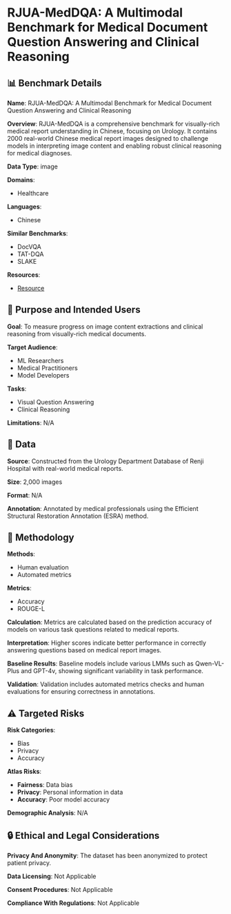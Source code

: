 # RJUA-MedDQA: A Multimodal Benchmark for Medical Document Question Answering and Clinical Reasoning

## 📊 Benchmark Details

**Name**: RJUA-MedDQA: A Multimodal Benchmark for Medical Document Question Answering and Clinical Reasoning

**Overview**: RJUA-MedDQA is a comprehensive benchmark for visually-rich medical report understanding in Chinese, focusing on Urology. It contains 2000 real-world Chinese medical report images designed to challenge models in interpreting image content and enabling robust clinical reasoning for medical diagnoses.

**Data Type**: image

**Domains**:
- Healthcare

**Languages**:
- Chinese

**Similar Benchmarks**:
- DocVQA
- TAT-DQA
- SLAKE

**Resources**:
- [Resource](N/A)

## 🎯 Purpose and Intended Users

**Goal**: To measure progress on image content extractions and clinical reasoning from visually-rich medical documents.

**Target Audience**:
- ML Researchers
- Medical Practitioners
- Model Developers

**Tasks**:
- Visual Question Answering
- Clinical Reasoning

**Limitations**: N/A

## 💾 Data

**Source**: Constructed from the Urology Department Database of Renji Hospital with real-world medical reports.

**Size**: 2,000 images

**Format**: N/A

**Annotation**: Annotated by medical professionals using the Efficient Structural Restoration Annotation (ESRA) method.

## 🔬 Methodology

**Methods**:
- Human evaluation
- Automated metrics

**Metrics**:
- Accuracy
- ROUGE-L

**Calculation**: Metrics are calculated based on the prediction accuracy of models on various task questions related to medical reports.

**Interpretation**: Higher scores indicate better performance in correctly answering questions based on medical report images.

**Baseline Results**: Baseline models include various LMMs such as Qwen-VL-Plus and GPT-4v, showing significant variability in task performance.

**Validation**: Validation includes automated metrics checks and human evaluations for ensuring correctness in annotations.

## ⚠️ Targeted Risks

**Risk Categories**:
- Bias
- Privacy
- Accuracy

**Atlas Risks**:
- **Fairness**: Data bias
- **Privacy**: Personal information in data
- **Accuracy**: Poor model accuracy

**Demographic Analysis**: N/A

## 🔒 Ethical and Legal Considerations

**Privacy And Anonymity**: The dataset has been anonymized to protect patient privacy.

**Data Licensing**: Not Applicable

**Consent Procedures**: Not Applicable

**Compliance With Regulations**: Not Applicable
